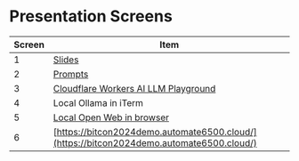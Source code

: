 # Presentation Screens

| Screen | Item |
|--------|------|
| 1 | [Slides](https://docs.google.com/presentation/d/1a8_IxzsgKNHCfO-4YRjaT-CiKz21OnO9IAAvgngl66g/edit?usp=sharing) |
| 2 | [Prompts](https://github.com/managedkaos/self-hosting-gen-ai/blob/main/documents/3-PROMPTS.md) |
| 3 | [Cloudflare Workers AI LLM Playground](https://playground.ai.cloudflare.com/) |
| 4 | Local Ollama in iTerm |
| 5 | [Local Open Web in browser](http://localhost:9595/) |
| 6 | [https://bitcon2024demo.automate6500.cloud/](https://bitcon2024demo.automate6500.cloud/)
